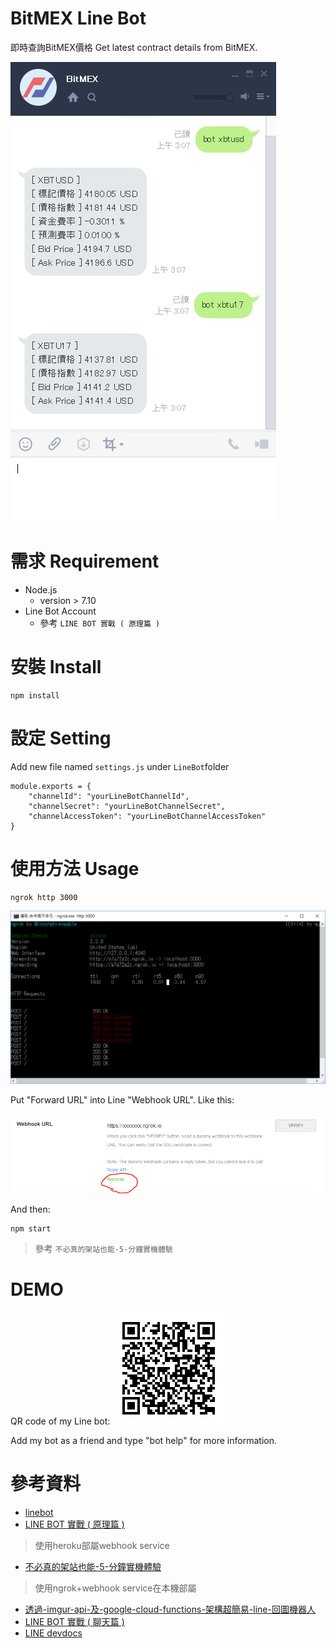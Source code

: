 # BitMEX Line Bot
即時查詢BitMEX價格
Get latest contract details from BitMEX.

![](./pic/demo)

# 需求 Requirement
* Node.js 
    * version > 7.10
* Line Bot Account 
    * 參考 `LINE BOT 實戰 ( 原理篇 )`

# 安裝 Install
```shell
npm install
```

# 設定 Setting
Add new file named `settings.js` under `LineBot`folder
```javascript=
module.exports = {
    "channelId": "yourLineBotChannelId",
    "channelSecret": "yourLineBotChannelSecret",
    "channelAccessToken": "yourLineBotChannelAccessToken"
}
```

# 使用方法 Usage

```shell=
ngrok http 3000
```
![](./pic/2-3)

Put "Forward URL" into Line "Webhook URL". Like this:

![](./pic/2-2)

And then:
```shell
npm start
```
> 參考 `不必真的架站也能-5-分鐘實機體驗`

# DEMO

QR code of my Line bot:
![](./pic/0pyMi1TFEu)

Add my bot as a friend and type "bot help" for more information.

# 參考資料
* [linebot](https://github.com/boybundit/linebot)
* [LINE BOT 實戰 ( 原理篇 )](http://www.oxxostudio.tw/articles/201701/line-bot.html)
> 使用heroku部屬webhook service
* [不必真的架站也能-5-分鐘實機體驗](https://simonhsu.blog/2017/01/25/不必真的架站也能-5-分鐘實機體驗-line-bot-message-api-應用-by-node-js-ngrok/)
> 使用ngrok+webhook service在本機部屬
* [透過-imgur-api-及-google-cloud-functions-架構超簡易-line-回圖機器人](https://simonhsu.blog/2017/04/06/透過-imgur-api-及-google-cloud-functions-架構超簡易-line-回圖機器人-連圖片流/)
* [LINE BOT 實戰 ( 聊天篇 )](http://www.oxxostudio.tw/articles/201701/line-bot-2.html)
* [LINE devdocs](https://devdocs.line.me/en/#webhook-event-object)

